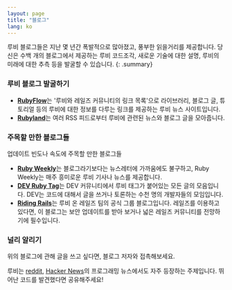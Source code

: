 ```yaml
---
layout: page
title: "블로그"
lang: ko
---
```


루비 블로그들은 지난 몇 년간 폭발적으로 많아졌고, 풍부한 읽을거리를
제공합니다. 당신은 수백 개의 블로그에서 제공하는 루비 코드조각,
새로운 기술에 대한 설명, 루비의 미래에 대한 추측 등을 발굴할 수
있습니다.
{: .summary}

### 루비 블로그 발굴하기

* [**RubyFlow**][rubyflow]는 '루비와 레일즈 커뮤니티의 링크 목록'으로
  라이브러리, 블로그 글, 튜토리얼 등의 루비에 대한 정보를 다루는 링크를
  제공하는 루비 뉴스 사이트입니다.
* [**Rubyland**][rubyland]는 여러 RSS 피드로부터 루비에 관련된 뉴스와 블로그
  글을 모아줍니다.

### 주목할 만한 블로그들

업데이트 빈도나 속도에 주목할 만한 블로그들

* [**Ruby Weekly**][ruby-weekly]는 블로그라기보다는 뉴스레터에 가까움에도
  불구하고, Ruby Weekly는 매주 흥미로운 루비 기사나 뉴스를 제공합니다.
* [**DEV Ruby Tag**][dev-ruby-tag]는 DEV 커뮤니티에서 루비 태그가 붙어있는 모든
  글의 모음입니다. DEV는 코드에 대해서 글을 쓰거나 토론하는 수천 명의
  개발자들의 모임입니다.
* [**Riding Rails**][riding-rails]는 루비 온 레일즈 팀의 공식 그룹 블로그입니다.
  레일즈를 이용하고 있다면, 이 블로그는 보안 업데이트를 받아 보거나 넓은 레일즈 커뮤니티를
  전망하기에 필수입니다.

### 널리 알리기

위의 블로그에 관해 글을 쓰고 싶다면, 블로그 저자와 접촉해보세요.

루비는 [reddit][reddit], [Hacker News][hn]의 프로그래밍 뉴스에서도
자주 등장하는 주제입니다. 뛰어난 코드를 발견했다면 공유해주세요!


[rubyflow]: http://www.rubyflow.com/
[rubyland]: http://rubyland.news/
[ruby-weekly]: https://rubyweekly.com/
[dev-ruby-tag]: https://dev.to/t/ruby
[riding-rails]: http://weblog.rubyonrails.org/
[reddit]: http://www.reddit.com/r/ruby
[hn]: http://news.ycombinator.com/
